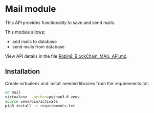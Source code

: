 # Mail module

This API provides functionality to save and send mails.

This module allows:

- add mails to database
- send mails from database

View API details in the file [Robin8_BlockChain_MAIL_API.md](Robin8_BlockChain_MAIL_API.md).

## Installation

Create virtualenv and install needed libraries from the requirements.txt:

```bash
cd mail
virtualenv --python=python3.6 venv
source venv/bin/activate
pip3 install -r requirements.txt
```
